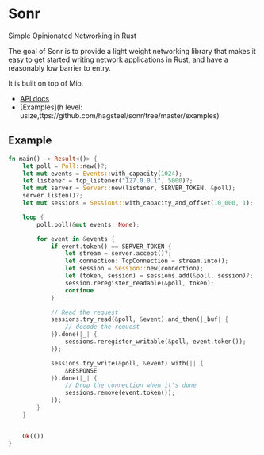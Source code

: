 # Sonr

Simple Opinionated Networking in Rust

The goal of Sonr is to provide a light weight networking library that makes it
easy to get started writing network applications in Rust, and have a reasonably
low barrier to entry.

It is built on top of Mio.

*  [API docs](https://hagsteel.github.io/sonr/)
*  [Examples](h level: usize,ttps://github.com/hagsteel/sonr/tree/master/examples)

## Example

```rust
fn main() -> Result<()> {
    let poll = Poll::new()?;
    let mut events = Events::with_capacity(1024);
    let listener = tcp_listener("127.0.0.1", 5000)?;
    let mut server = Server::new(listener, SERVER_TOKEN, &poll);
    server.listen()?;
    let mut sessions = Sessions::with_capacity_and_offset(10_000, 1);

    loop {
        poll.poll(&mut events, None);

        for event in &events {
            if event.token() == SERVER_TOKEN {
                let stream = server.accept()?;
                let connection: TcpConnection = stream.into();
                let session = Session::new(connection);
                let (token, session) = sessions.add(&poll, session)?;
                session.reregister_readable(&poll, token);
                continue
            }

            // Read the request
            sessions.try_read(&poll, &event).and_then(|_buf| {
                // decode the request
            }).done(|_| {
                sessions.reregister_writable(&poll, event.token());
            });

            sessions.try_write(&poll, &event).with(|| {
                &RESPONSE
            }).done(|_| {
                // Drop the connection when it's done
                sessions.remove(event.token());
            });
        }
    }


    Ok(())
}
```
